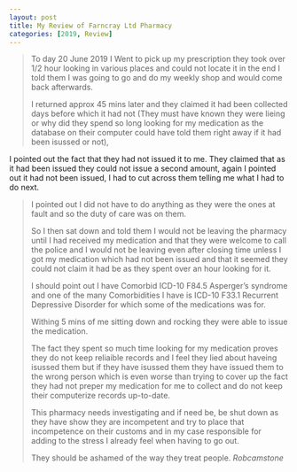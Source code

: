```yaml
---
layout: post
title: My Review of Farncray Ltd Pharmacy
categories: [2019, Review]
---
```


> To day 20 June 2019  I Went to pick up my prescription they took over 1/2 hour looking in various places and could not locate it in the end I told them I was going to go and do my weekly shop and would come back afterwards.
>
> I returned approx 45 mins later and they claimed it had been collected days before which it had not (They must have known they were lieing or why did they spend so long looking for my medication as the database on their computer could have told them right away if it had been isussed or not),

I pointed out the fact that they had not issued it to me. They claimed that as it had been issued they could not issue a second amount, again I pointed out it had not been issued, I had to cut across them telling me what I had to do next.
>
> I pointed out I did not have to do anything as they were the ones at fault and so the duty of care was on them.
>
> So I then sat down and told them I would not be leaving the pharmacy until I had received my medication and that they were welcome to call the police and I would not be leaving even after closing time unless I got my medication which had not been issued and that it seemed they could not claim it had be as they spent over an hour looking for it.
>
> I should point out I have Comorbid ICD-10 F84.5 Asperger’s syndrome and one of the many Comorbidities I have is ICD-10 F33.1 Recurrent Depressive Disorder for which some of the medications was for.
>
> Withing 5 mins of me sitting down and rocking they were able to issue the medication.
>
> The fact they spent so much time looking for my medication proves they do not keep reliaible records and I feel they lied about haveing isussed them but if they have isussed them they have issued them to the wrong person which is even worse than trying to cover up the fact they had not preper my medication for me to collect and do not keep their computerize records up-to-date.
>
> This pharmacy needs investigating and if need be, be shut down as they have show they are incompetent and try to place that incompetence on their customs and in my case responsible for adding to the stress I already feel when having to go out.
>
> They should be ashamed of the way they treat people.
<cite>Robcamstone</cite>
